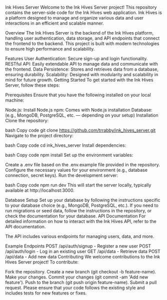 Ink Hives Server
Welcome to the Ink Hives Server project! This repository contains the server-side code for the Ink Hives web application. Ink Hives is a platform designed to manage and organize various data and user interactions in an efficient and scalable manner.

Overview
The Ink Hives Server is the backend of the Ink Hives platform, handling user authentication, data storage, and API endpoints that connect the frontend to the backend. This project is built with modern technologies to ensure high performance and scalability.

Features
User Authentication: Secure sign-up and login functionality.
RESTful API: Easily extendable API to manage data and communicate with the frontend.
Data Persistence: Stores and retrieves data from a database, ensuring durability.
Scalability: Designed with modularity and scalability in mind for future growth.
Getting Started
To get started with the Ink Hives Server, follow these steps:

Prerequisites
Ensure that you have the following installed on your local machine:

Node.js: Install Node.js
npm: Comes with Node.js installation
Database: (e.g., MongoDB, PostgreSQL, etc. — depending on your setup)
Installation
Clone the repository:

bash
Copy code
git clone https://github.com/trrabby/ink_hives_server.git
Navigate to the project directory:

bash
Copy code
cd ink_hives_server
Install dependencies:

bash
Copy code
npm install
Set up the environment variables:

Create a .env file based on the .env.example file provided in the repository.
Configure the necessary values for your environment (e.g., database connection, secret keys).
Run the development server:

bash
Copy code
npm run dev
This will start the server locally, typically available at http://localhost:3000.

Database Setup
Set up your database by following the instructions specific to your database choice (e.g., MongoDB, PostgreSQL, etc.).
If you need to run migrations or seed data, follow the instructions in the repository, or check the documentation for your database.
API Documentation
For detailed information on how to interact with the Ink Hives API, refer to the API documentation.

The API includes various endpoints for managing users, data, and more.

Example Endpoints
POST /api/auth/signup - Register a new user
POST /api/auth/login - Log in an existing user
GET /api/data - Retrieve data
POST /api/data - Add new data
Contributing
We welcome contributions to the Ink Hives Server project! To contribute:

Fork the repository.
Create a new branch (git checkout -b feature-name).
Make your changes.
Commit your changes (git commit -am 'Add new feature').
Push to the branch (git push origin feature-name).
Submit a pull request.
Please ensure that your code follows the existing style and includes tests for new features or fixes.
